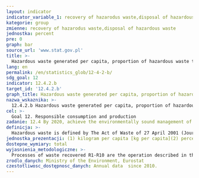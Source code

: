 ```yaml
---
layout: indicator
indicator_variable_1: recovery of hazarodus waste,disposal of hazardous waste
kategorie: group
zmienne: recovery of hazarodus waste,disposal of hazardous waste
jednostka: percent
pre: 0
graph: bar
source_url: 'www.stat.gov.pl'
title: >-
  Hazardous waste generated per capita, proportion of hazardous waste treated and by type of treatment
lang: en
permalink: /en/statistics_glob/12-4-2-b/
sdg_goal: 12
indicator: 12.4.2.b
target_id: '12.4.2.b'
graph_title: Hazardous waste generated per capita, proportion of hazardous waste treated and by type of treatment
nazwa_wskaznika: >-
  12.4.2.b Hazardous waste generated per capita, proportion of hazardous waste treated and by type of treatment
cel: >-
  Goal 12. Responsible consumption and production
zadanie: 12.4 By 2020, achieve the environmentally sound management of chemicals and all wastes throughout their life cycle, in accordance with agreed international frameworks, and significantly reduce their release to air, water and soil in order to minimize their adverse impacts on human health and the environment
definicja: >-
  Hazardous waste is defined by The Act of Waste of 27 April 2001 (Journal of Laws, No 3) as " any substance or object which the holder discards or intends or is required to discard ", and whose features , which displays one or more of the hazardous properties listed in in Annexes 2A, 2B, 3 and 4 to the above-mentioned Act. These annexes are an integral part of art. 3 sec. 2 of the Act of Waste(1) Amount of hazarous waste generated in the country in kilograms and reported according under applicable law.(2) Ratio of amount hazardous waste exposed to recovery to amount hazardous waste generated in the country.(3) Ratio of amount hazardous waste exposed to dispodal to amount hazardous waste generated in the country.
jednostka_prezentacji: (1) kilogram per capita [kg per capita](2) percent [%](3) percent [%]
dostepne_wymiary: total
wyjasnienia_metodologiczne: >-
  Processes of waste recovered R1-R10 are the operation described in the list of recovery operations listed in Annex No. 1 to the Act of 14 December 2012 on Waste (Journal of Laws 2013, item 21).Processes of waste disposal D1-D12 are the operations described in the list of disposal operations listed in Annex No. 2 to the Act of 14 December 2012 on waste (Journal of Laws 2013, item 21).The percentage is calculated as the ratio of the mass of waste recovered, conditioned waste to waste generated.
zrodlo_danych: Ministry of the Environment, Eurostat
czestotliwosc_dostępnosc_danych: Annual data  since 2010.
---
```


